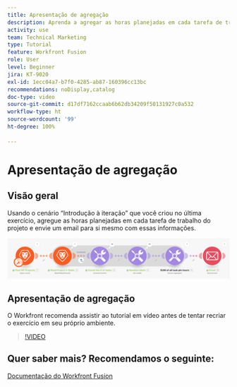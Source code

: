 ```yaml
---
title: Apresentação de agregação
description: Aprenda a agregar as horas planejadas em cada tarefa de trabalho de um projeto e envie um email para você mesmo com essas informações, tudo no [!DNL Adobe Workfront Fusion].
activity: use
team: Technical Marketing
type: Tutorial
feature: Workfront Fusion
role: User
level: Beginner
jira: KT-9020
exl-id: 1ecc04a7-b7f0-4285-ab87-160396cc13bc
recommendations: noDisplay,catalog
doc-type: video
source-git-commit: d17df7162ccaab6b62db34209f50131927c0a532
workflow-type: ht
source-wordcount: '99'
ht-degree: 100%

---
```


# Apresentação de agregação

## Visão geral

Usando o cenário “Introdução à iteração” que você criou no última exercício, agregue as horas planejadas em cada tarefa de trabalho do projeto e envie um email para si mesmo com essas informações.

![Uma imagem do cenário do Fusion](assets/iteration-and-aggregation-2.png)

## Apresentação de agregação

O Workfront recomenda assistir ao tutorial em vídeo antes de tentar recriar o exercício em seu próprio ambiente.

>[!VIDEO](https://video.tv.adobe.com/v/3423233/?quality=12&learn=on&enablevpops&captions=por_br)



## Quer saber mais? Recomendamos o seguinte:

[Documentação do Workfront Fusion](https://experienceleague.adobe.com/docs/workfront/using/adobe-workfront-fusion/workfront-fusion-2.html?lang=br)
